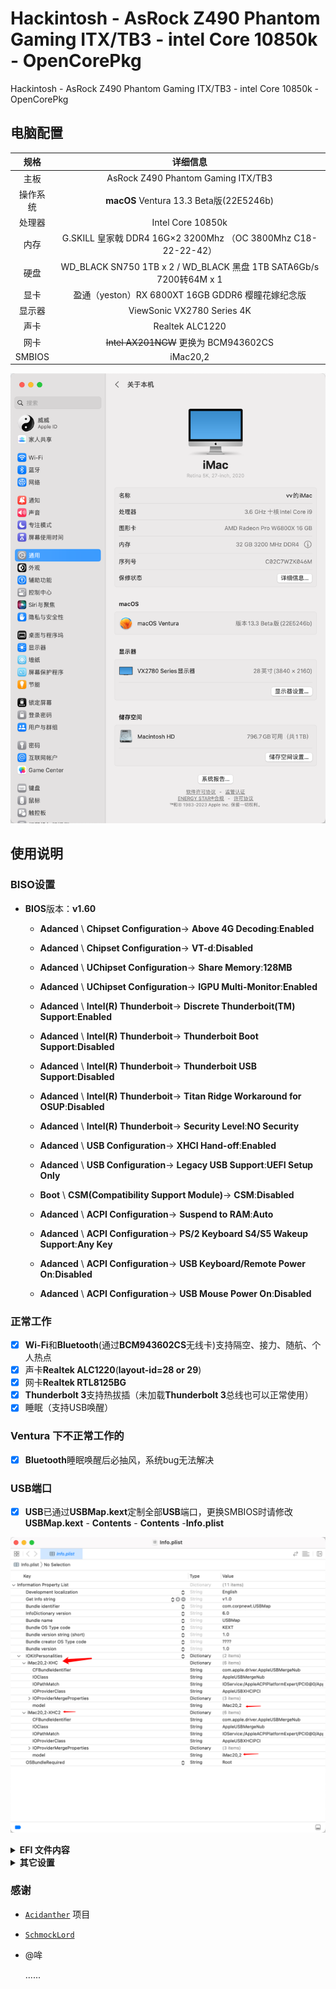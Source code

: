 # Hackintosh - AsRock Z490 Phantom Gaming ITX/TB3 - intel Core 10850k - OpenCorePkg


Hackintosh - AsRock Z490 Phantom Gaming ITX/TB3 - intel Core 10850k - OpenCorePkg

## 电脑配置
|规格 | 详细信息|
|:-: | :-:|
|主板| AsRock Z490 Phantom Gaming ITX/TB3 |
|操作系统| **macOS** Ventura 13.3 Beta版(22E5246b) |
|处理器| Intel Core 10850k |
|内存| G.SKILL 皇家戟 DDR4 16G×2 3200Mhz （OC 3800Mhz C18-22-22-42）|
|硬盘| WD_BLACK SN750 1TB x 2 / WD_BLACK 黑盘 1TB SATA6Gb/s 7200转64M x 1 |
|显卡| 盈通（yeston）RX 6800XT 16GB GDDR6 樱瞳花嫁纪念版 |
|显示器| ViewSonic VX2780 Series 4K |
|声卡| Realtek ALC1220 |
|网卡| ~~Intel AX201NGW~~ 更换为 BCM943602CS |
|SMBIOS| iMac20,2 |

![SMBIOS](Docs/IMG_0000.png)

## 使用说明

### BISO设置

 - **BIOS**版本：**v1.60**
 
   - **Adanced** \ **Chipset Configuration**-> **Above 4G Decoding**:**Enabled**
  
   - **Adanced** \ **Chipset Configuration**-> **VT-d**:**Disabled**
  
   - **Adanced** \ **UChipset Configuration**-> **Share Memory**:**128MB**
  
   - **Adanced** \ **UChipset Configuration**-> **IGPU Multi-Monitor**:**Enabled**
  
   - **Adanced** \ **Intel(R) Thunderboit**-> **Discrete Thunderboit(TM) Support**:**Enabled**  
  
   - **Adanced** \ **Intel(R) Thunderboit**-> **Thunderboit Boot Support**:**Disabled**  
  
   - **Adanced** \ **Intel(R) Thunderboit**-> **Thunderboit USB Support**:**Disabled**  
  
   - **Adanced** \ **Intel(R) Thunderboit**-> **Titan Ridge Workaround for OSUP**:**Disabled**  
  
   - **Adanced** \ **Intel(R) Thunderboit**-> **Security Level**:**NO Security**  
  
   - **Adanced** \ **USB Configuration**-> **XHCI Hand-off**:**Enabled**
   
   - **Adanced** \ **USB Configuration**-> **Legacy USB Support**:**UEFI Setup Only**
  
   - **Boot** \ **CSM(Compatibility Support Module)**-> **CSM**:**Disabled**
   
   - **Adanced** \ **ACPI Configuration**-> **Suspend to RAM**:**Auto**  
   
   - **Adanced** \ **ACPI Configuration**-> **PS/2 Keyboard S4/S5 Wakeup Support**:**Any Key**  
   
   - **Adanced** \ **ACPI Configuration**-> **USB Keyboard/Remote Power On**:**Disabled**  
  
   - **Adanced** \ **ACPI Configuration**-> **USB Mouse Power On**:**Disabled**  

  
### 正常工作

- [x] **Wi-Fi**和**Bluetooth**(通过**BCM943602CS**无线卡)支持隔空、接力、随航、个人热点
- [x] 声卡**Realtek ALC1220**(**layout-id=28 or 29**)
- [x] 网卡**Realtek RTL8125BG**
- [x] **Thunderbolt 3**支持热拔插（未加载**Thunderbolt 3**总线也可以正常使用）
- [x] 睡眠（支持USB唤醒）

### **Ventura** 下不正常工作的

- [x] **Bluetooth**睡眠唤醒后必抽风，系统bug无法解决

### USB端口

- [x] **USB**已通过**USBMap.kext**定制全部**USB**端口，更换SMBIOS时请修改**USBMap.kext** - **Contents** - **Contents** -**Info.plist** 

 ![USB](Docs/IMG_0021.png)

<details>
<summary><strong>EFI 文件内容</strong></summary>

### EFI 文件内容

```
EFI
├── BOOT
│   └── BOOTx64.efi
└── OC
    ├── ACPI
    │   ├── SSDT-OC-Merge.aml
    │   ├── SSDT-DTGP.aml
    │   ├── SSDT-TB3HP.aml
    │   ├── SSDT-AMD Radeon Pro W5500X.aml
    │   ├── SSDT-AMD Radeon Pro W6600X.aml
    │   └── SSDT-AMD Radeon Pro W6800X.aml
    ├── Drivers
    │   ├── HfsPlus.efi
    │   ├── OpenCanopy.efi
    │   ├── OpenHfsPlus.efi
    │   └── OpenRuntime.efi
    ├── Kexts
    │   ├── AGPMInjector.kext
    │   ├── AirportBrcmFixup.kext
    │   │   └── Contents
    │   │       └── PlugIns
    │   │           ├── AirPortBrcm4360_Injector.kext 
    │   │           ├── AirPortBrcmNIC_Injector.kext 
    │   │           ├── BlueToolFixup.kext
    │   │           ├── BrcmBluetoothInjector.kext
    │   │           ├── BrcmFirmwareData.kext
    │   │           └── BrcmPatchRAM3.kext
    │   ├── AppleALC.kext
    │   ├── Lilu.kext
    │   ├── LucyRTL8125Ethernet.kext
    │   ├── RadeonSensor.kext
    │   │   └── Contents
    │   │       └── PlugIns
    │   │           └── SMCRadeonGPU.kext    
    │   ├── SMCProcessor.kext
    │   ├── SMCSuperIO.kext
    │   ├── USBMap.kext
    │   ├── USBWakeFixup.kext
    │   ├── VirtualSMC.kext
    │   └── WhateverGreen.kext
    ├── OpenCore.efi
    ├── Resources 
    │   ├── Audio
    │   ├── Font
    │   ├── Image
    │   └── Label
    ├── config.plist
    ├── config6800xt.plist
    └── config-IGPU.plist
```
</details>
<details>
<summary><strong>其它设置</strong></summary>

### 其它设置

![Hackintool](Docs/IMG_0002.png)
![蓝牙](Docs/IMG_0003.png)
![节能](Docs/IMG_0004.png)
 
### AMD Radeon显卡温度工具**RadeonSensor**
 
 - [`RadeonSensor说明`](https://github.com/aluveitie/RadeonSensor)
   
### 显卡性能提升

![显卡](Docs/IMG_0009.png)
![LuxMark](Docs/IMG_0011.png)
- **SSDT-AMD Radeon Pro W5500X.aml**AMD Radeon RX5500XT性能增强SSDT，相同显卡可开启

   -  此**ssdt**使用**MorePowerTool**将**GPU**超频至**2100M**、**显存**超频至**1800M**、解**功耗墙**至**250瓦**、**电压1270mv**
   
- **请使用GPU-Z**查看显卡的**The board ID**并替换SSDT中的**ATY,Rom#** **ATY,EFIVersionB**值
![请使用GPU-Z](Docs/IMG_0010.png)
- 如果感觉到卡顿，修改**SSDT-AMD Radeon Pro W5500X.aml**里有**ATY,Python**的值，把**Python**替换为**Boa**, 5500 XT 基本就是这两个值

- AMD NAVI 核心显卡 PP_PhmSoftPowerPlayTable 参数
   - [`获取PP_PhmSoftPowerPlayTable参数生成方式`](https://github.com/huijiewei/ASRock-Z390m-ITX-ac-Opencore/blob/master/Resources/5500XT/README.md)
 
   -  将获得的原始数据贴进**Hex Fiend.app**工具然后直接保存成文件。使用终端运行ResourceConverter.sh -a +文件路径就完事（借着ResourceConverter 把十六进制转成 ASL Buffer）
   
 ![Hex Fiend](Docs/IMG_0012.png) 

 - 显卡性能提升也可以使用**DeviceProperties**注入 
 
### Sapphire Radeon RX 6600XT
- **SSDT-AMD Radeon Pro W6600X.aml **AMD Radeon RX 6600XT性能增强SSDT（需要配合**AGPMInjector.kext**一起使用），相同显卡可开启

   -  此**ssdt**使用**MorePowerTool** **显存**超频至**2250M**、解**功耗墙**至**250瓦**
   -  **AGPMInjector.kext** 在使用其它机型**SMBIOS**或者显卡设备ID不一样时请修改**AGPMInjector.kext**-**Contents**-**Info.plist**
   
 ![显卡1](Docs/IMG_0013.png)
 ![显卡2](Docs/IMG_0014.png)
 ![显卡3](Docs/IMG_0015.png)
 
### 盈通（yeston）RX 6800XT 16GB GDDR6 樱瞳花嫁纪念版

- **SSDT-AMD Radeon Pro W6800X.aml** 仅解锁 **功耗墙** 至 **300瓦**  **显存** 超频至 **2050M** 并重命名为 **AMD Radeon Pro W6600X** 支持外接 **DAC** 和iPhone手机 **快充** 需要配合 **AGPMInjector.kext** 一起使用
    -  **AGPMInjector.kext**在使用其它机型**SMBIOS**或者显卡**设备ID**不一样时请修改 **AGPMInjector.kext** - **Contents** - **Info.plist**
    
![显卡6](Docs/IMG_0018.png)
![显卡4](Docs/IMG_0016.png)
![显卡5](Docs/IMG_0017.png)
![显卡5](Docs/IMG_0019.png)
![显卡5](Docs/IMG_0020.png)

### 加载**Thunderbolt 3**总线
![Thunderbolt 3](Docs/IMG_0006.png)
  
- 刷入**ASRock-itx_tb3-NVM50-E64Fr-CSJ-dgsga.bin**需要使用编程器（取下芯片才能刷入），建议去找电脑维修的专业人士进行操作。
 - 存储**Thunderbolt**固件芯片位置见下图，芯片型号为**MXIC MX 25L8006E**
  ![Thunderbolt 3](Docs/IMG_0007.png)

- 存在问题：刷入**ASRock-itx_tb3-NVM50-E64Fr-CSJ-dgsga.bin**固件加载**Thunderbolt 3**总线后会导致**WIN10**下 **Thunderbolt 3**无法驱动！刷前请一定要备份！！！

</details>

### 感谢

- [`Acidanther`](https://github.com/acidanthera) 项目

- [`SchmockLord`](https://github.com/SchmockLord/Hackintosh-Intel-i9-10900k-AsRock-Z490-Phantom-ITX-TB3)

- @哞

    ......

